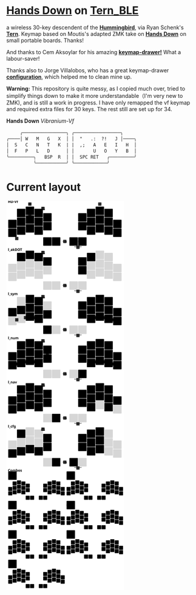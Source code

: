 
# [**Hands Down**](http://handsdownlayout.com) on [**Tern_BLE**](https://gitlab.com/gleb_sexy/tern-ble/)
a wireless 30-key descendent of the [**Hummingbird**](https://github.com/PJE66/hummingbird), via Ryan Schenk's [**Tern**](https://github.com/rschenk/tern/).
Keymap based on Moutis's adapted ZMK take on [**Hands Down**](http://handsdownlayout.com) on small portable boards.  Thanks!

And thanks to Cem Aksoylar for his amazing [**keymap-drawer!**](https://github.com/caksoylar/keymap-drawer) What a labour-saver!

Thanks also to Jorge Villalobos, who has a great keymap-drawer [**configuration**](https://github.com/minusfive/knucklehead), which helped me to clean mine up.

**Warning:** This repository is quite messy, as I copied much over, tried to simplify things down to make it more understandable（I'm very new to ZMK), and is still a work in progress. I have only remapped the vf keymap and required extra files for 30 keys. The rest still are set up for 34.

**Hands Down** *Vibranium-Vf*
```
     ╭────────────────╮ ╭─────────────────╮
╭────│ W   M   G   X  │ │  "   .:  ?!   J │────╮
│  S   C   N   T   K  | |  ,;   A   E   I   H  │
│  F   P   L   D      │ │       U   O   Y   B  │
╰─────────╮   BSP  R  │ │  SPC RET   ╭─────────╯
          ╰───────────╯ ╰────────────╯
```

# Current layout
![keymap](keymap-drawer/tern.svg)

